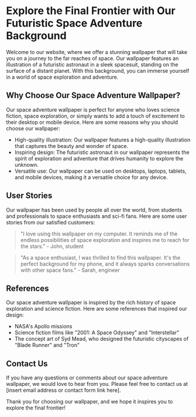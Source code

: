 <!--font:Inter-->

# Explore the Final Frontier with Our Futuristic Space Adventure Background

Welcome to our website, where we offer a stunning wallpaper that will take you on a journey to the far reaches of space. Our wallpaper features an illustration of a futuristic astronaut in a sleek spacesuit, standing on the surface of a distant planet. With this background, you can immerse yourself in a world of space exploration and adventure.

## Why Choose Our Space Adventure Wallpaper?

Our space adventure wallpaper is perfect for anyone who loves science fiction, space exploration, or simply wants to add a touch of excitement to their desktop or mobile device. Here are some reasons why you should choose our wallpaper:

- High-quality illustration: Our wallpaper features a high-quality illustration that captures the beauty and wonder of space.
- Inspiring design: The futuristic astronaut in our wallpaper represents the spirit of exploration and adventure that drives humanity to explore the unknown.
- Versatile use: Our wallpaper can be used on desktops, laptops, tablets, and mobile devices, making it a versatile choice for any device.

## User Stories

Our wallpaper has been used by people all over the world, from students and professionals to space enthusiasts and sci-fi fans. Here are some user stories from our satisfied customers:

> "I love using this wallpaper on my computer. It reminds me of the endless possibilities of space exploration and inspires me to reach for the stars." - John, student

> "As a space enthusiast, I was thrilled to find this wallpaper. It's the perfect background for my phone, and it always sparks conversations with other space fans." - Sarah, engineer

## References

Our space adventure wallpaper is inspired by the rich history of space exploration and science fiction. Here are some references that inspired our design:

- NASA's Apollo missions
- Science fiction films like "2001: A Space Odyssey" and "Interstellar"
- The concept art of Syd Mead, who designed the futuristic cityscapes of "Blade Runner" and "Tron"

## Contact Us

If you have any questions or comments about our space adventure wallpaper, we would love to hear from you. Please feel free to contact us at [insert email address or contact form link here].

Thank you for choosing our wallpaper, and we hope it inspires you to explore the final frontier!

<!--

Write me content for website with wallpaper which alt text is:

"An illustration of a futuristic astronaut in a sleek spacesuit, standing on the surface of a distant planet."

The name/title of the page should not be 1:1 copy of the alt text but rather a real content of the website which is using this wallpaper.

- Use markdown format 
- Start with heading
- Heading should be short and concise
- The content should look like a real website 
- The website should not be about the wallpaper, wallpaper is just a related background
- Heading should be contain work "wallpaper" or "background"
- Include real sections like references, contact, user stories, etc. use things relevant to the page purpose.
- Feel free to use structure like headings, bullets, numbering, blockquotes, paragraphs, horizontal lines, etc.
- You can use formatting like bold or _italic_
- You can include UTF-8 emojis
- Links should be only #hash anchors (and you can refer to the document itself)
- Do not include images


---


# Explore the Final Frontier with Our Futuristic Space Adventure Background

Welcome to our website, where we offer a stunning wallpaper that will take you on a journey to the far reaches of space. Our wallpaper features an illustration of a futuristic astronaut in a sleek spacesuit, standing on the surface of a distant planet. With this background, you can immerse yourself in a world of space exploration and adventure.

## Why Choose Our Space Adventure Wallpaper?

Our space adventure wallpaper is perfect for anyone who loves science fiction, space exploration, or simply wants to add a touch of excitement to their desktop or mobile device. Here are some reasons why you should choose our wallpaper:

- High-quality illustration: Our wallpaper features a high-quality illustration that captures the beauty and wonder of space.
- Inspiring design: The futuristic astronaut in our wallpaper represents the spirit of exploration and adventure that drives humanity to explore the unknown.
- Versatile use: Our wallpaper can be used on desktops, laptops, tablets, and mobile devices, making it a versatile choice for any device.

## User Stories

Our wallpaper has been used by people all over the world, from students and professionals to space enthusiasts and sci-fi fans. Here are some user stories from our satisfied customers:

> "I love using this wallpaper on my computer. It reminds me of the endless possibilities of space exploration and inspires me to reach for the stars." - John, student

> "As a space enthusiast, I was thrilled to find this wallpaper. It's the perfect background for my phone, and it always sparks conversations with other space fans." - Sarah, engineer

## References

Our space adventure wallpaper is inspired by the rich history of space exploration and science fiction. Here are some references that inspired our design:

- NASA's Apollo missions
- Science fiction films like "2001: A Space Odyssey" and "Interstellar"
- The concept art of Syd Mead, who designed the futuristic cityscapes of "Blade Runner" and "Tron"

## Contact Us

If you have any questions or comments about our space adventure wallpaper, we would love to hear from you. Please feel free to contact us at [insert email address or contact form link here].

Thank you for choosing our wallpaper, and we hope it inspires you to explore the final frontier!

-->
